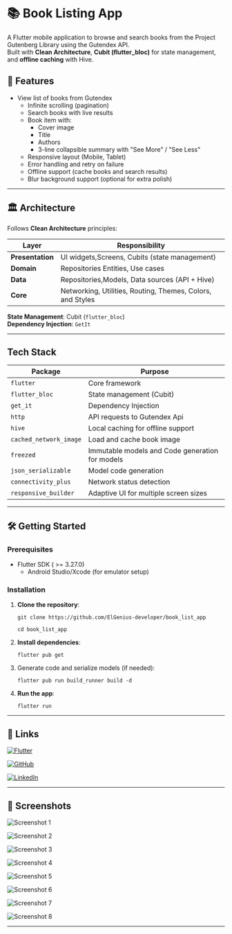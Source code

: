 # 📚 Book Listing App

A Flutter mobile application to browse and search books from the Project Gutenberg Library using the Gutendex API.  
Built with **Clean Architecture**, **Cubit (flutter_bloc)** for state management, and **offline caching** with Hive.

## 🚀 Features

- View list of books from Gutendex
    - Infinite scrolling (pagination)
    - Search books with live results
    - Book item with:
        - Cover image
        - Title
        - Authors
        - 3-line collapsible summary with "See More" / "See Less"
    - Responsive layout (Mobile, Tablet)
    - Error handling and retry on failure
    - Offline support (cache books and search results)
    - Blur background support (optional for extra polish)

---

## 🏛 Architecture

Follows **Clean Architecture** principles:

| Layer            | Responsibility                                             |
|------------------|------------------------------------------------------------|
| **Presentation** | UI widgets,Screens, Cubits (state management)              |
| **Domain**       | Repositories Entities, Use cases                           |
| **Data**         | Repositories,Models, Data sources (API + Hive)             |
| **Core**         | Networking, Utilities, Routing, Themes, Colors, and Styles |

**State Management**: Cubit (`flutter_bloc`)  
**Dependency Injection**: `GetIt`

---

## Tech Stack

| Package                | Purpose                                         |
|------------------------|-------------------------------------------------|
| `flutter`              | Core framework                                  |
| `flutter_bloc`         | State management (Cubit)                        |
| `get_it`               | Dependency Injection                            |
| `http`                 | API requests to Gutendex Api                    |
| `hive`                 | Local caching for offline support               |
| `cached_network_image` | Load and cache book image                       |
| `freezed`              | Immutable models and Code generation for models |
| `json_serializable`    | Model code generation                           |
| `connectivity_plus`    | Network status detection                        |
| `responsive_builder`   | Adaptive UI for multiple screen sizes           |

---

## 🛠 Getting Started

### Prerequisites

- Flutter SDK ( >= 3.27.0)
    - Android Studio/Xcode (for emulator setup)

### Installation

1. **Clone the repository**:

   ```
   git clone https://github.com/ElGenius-developer/book_list_app

   cd book_list_app 
   ```

2. **Install dependencies**:

       
       flutter pub get

3. Generate code and serialize models (if needed):

       
       flutter pub run build_runner build -d
       
4. **Run the app**:
       
       flutter run
       

---

## 🙌 Links

[![Flutter](https://img.shields.io/badge/Flutter-02569B?style=for-the-badge&logo=flutter&logoColor=white)](https://flutter.dev/)

[![GitHub](https://img.shields.io/badge/GitHub-100000?style=for-the-badge&logo=github&logoColor=white)](https://github.com/ElGenius-developer)

[![LinkedIn](https://img.shields.io/badge/LinkedIn-0077B5?style=for-the-badge&logo=linkedin&logoColor=white)](https://www.linkedin.com/in/ahmed-developer)

---

## 📸 Screenshots

![ Screenshot 1](https://github.com/ElGenius-developer/book_list_app/screen_shots/books_list.png?raw=true)

![Screenshot 2](https://github.com/ElGenius-developer/book_list_app/blob/main/screen_shots/loading.png?raw=true)

![Screenshot 3](https://github.com/ElGenius-developer/book_list_app/blob/main/screen_shots/book_details.png?raw=true)

![Screenshot 4](https://github.com/ElGenius-developer/book_list_app/blob/main/screen_shots/no_results.png?raw=true)

![Screenshot 5](https://github.com/ElGenius-developer/book_list_app/blob/main/screen_shots/result_with_full_summary.png?raw=true)

![Screenshot 6](https://github.com/ElGenius-developer/book_list_app/blob/main/screen_shots/result_with_loadmore.png?raw=true)

![Screenshot 7](https://github.com/ElGenius-developer/book_list_app/blob/main/screen_shots/search_result_on_mobile.png?raw=true)

![Screenshot 8](https://github.com/ElGenius-developer/book_list_app/blob/main/screen_shots/search_result_on_tablet.png?raw=true)

---
